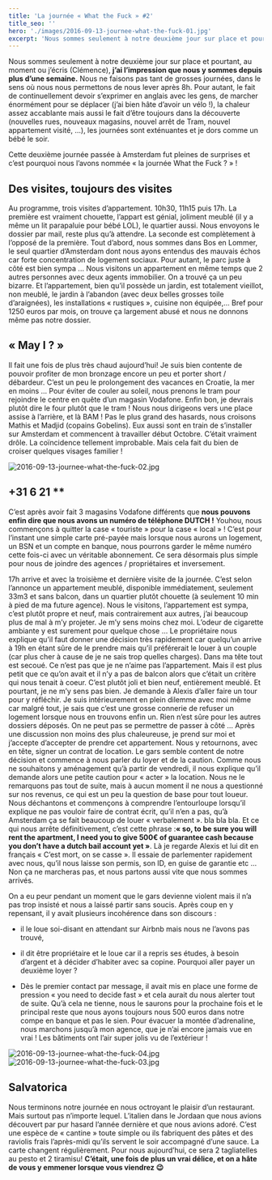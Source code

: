 ```yaml
---
title: 'La journée « What the Fuck » #2'
title_seo: ''
hero: './images/2016-09-13-journee-what-the-fuck-01.jpg'
excerpt: 'Nous sommes seulement à notre deuxième jour sur place et pourtant, au moment ou j’écris (Clémence), j’ai l’impression que nous y sommes depuis plus d’une semaine. Nous ne faisons pas tant de grosses journées, dans le sens où nous nous permettons de nous lever après 8h. Pour autant, le fait de continuellement devoir s’exprimer en'
---
```


Nous sommes seulement à notre deuxième jour sur place et pourtant, au moment ou j’écris (Clémence), **j’ai l’impression que nous y sommes depuis plus d’une semaine.** Nous ne faisons pas tant de grosses journées, dans le sens où nous nous permettons de nous lever après 8h. Pour autant, le fait de continuellement devoir s’exprimer en anglais avec les gens, de marcher énormément pour se déplacer (j’ai bien hâte d’avoir un vélo !), la chaleur assez accablante mais aussi le fait d’être toujours dans la découverte (nouvelles rues, nouveaux magasins, nouvel arrêt de Tram, nouvel appartement visité, ...), les journées sont exténuantes et je dors comme un bébé le soir.

Cette deuxième journée passée à Amsterdam fut pleines de surprises et c’est pourquoi nous l’avons nommée « la journée What the Fuck ? » !

## Des visites, toujours des visites

Au programme, trois visites d’appartement. 10h30, 11h15 puis 17h. La première est vraiment chouette, l’appart est génial, joliment meublé (il y a même un lit parapaluie pour bébé LOL), le quartier aussi. Nous envoyons le dossier par mail, reste plus qu’à attendre.
La seconde est complètement à l’opposé de la première. Tout d’abord, nous sommes dans Bos en Lommer, le seul quartier d’Amsterdam dont nous ayons entendus des mauvais échos car forte concentration de logement sociaux. Pour autant, le parc juste à côté est bien sympa ... Nous visitons un appartement en même temps que 2 autres personnes avec deux agents immobilier. On a trouvé ça un peu bizarre. Et l’appartement, bien qu’il possède un jardin, est totalement vieillot, non meublé, le jardin à l’abandon (avec deux belles grosses toile d’araignées), les installations « rustiques », cuisine non équipée,... Bref pour 1250 euros par mois, on trouve ça largement abusé et nous ne donnons même pas notre dossier.

## « May I ? »

Il fait une fois de plus très chaud aujourd’hui! Je suis bien contente de pouvoir profiter de mon bronzage encore un peu et porter short / débardeur. C’est un peu le prolongement des vacances en Croatie, la mer en moins ...
Pour éviter de couler au soleil, nous prenons le tram pour rejoindre le centre en quête d’un magasin Vodafone. Enfin bon, je devrais plutôt dire le four plutôt que le tram ! Nous nous dirigeons vers une place assise à l’arrière, et là BAM ! Pas le plus grand des hasards, nous croisons Mathis et Madjid (copains Gobelins). Eux aussi sont en train de s’installer sur Amsterdam et commencent à travailler début Octobre. C’était vraiment drôle. La coïncidence tellement improbable. Mais cela fait du bien de croiser quelques visages familier !

<img alt="2016-09-13-journee-what-the-fuck-02.jpg" src="./images/2016-09-13-journee-what-the-fuck-02.jpg">

## +31 6 21 \*\*

C’est après avoir fait 3 magasins Vodafone différents que **nous pouvons enfin dire que nous avons un numéro de téléphone DUTCH !** Youhou, nous commençons à quitter la case « touriste » pour la case « local » ! C’est pour l’instant une simple carte pré-payée mais lorsque nous aurons un logement, un BSN et un compte en banque, nous pourrons garder le même numéro cette fois-ci avec un véritable abonnement. Ce sera désormais plus simple pour nous de joindre des agences / propriétaires et inversement.

17h arrive et avec la troisième et dernière visite de la journée. C’est selon l’annonce un appartement meublé, disponible immédiatement, seulement 33m3 et sans balcon, dans un quartier plutôt chouette (à seulement 10 min à pied de ma future agence).
Nous le visitons, l’appartement est sympa, c’est plutôt propre et neuf, mais contrairement aux autres, j’ai beaucoup plus de mal à m’y projeter. Je m’y sens moins chez moi. L’odeur de cigarette ambiante y est surement pour quelque chose ... Le propriétaire nous explique qu’il faut donner une décision très rapidement car quelqu’un arrive à 19h en étant sûre de le prendre mais qu’il préférerait le louer à un couple (car plus cher à cause de je ne sais trop quelles charges). Dans ma tête tout est secoué. Ce n’est pas que je ne n’aime pas l’appartement. Mais il est plus petit que ce qu’on avait et il n’y a pas de balcon alors que c’était un critère qui nous tenait à coeur. C’est plutôt joli et bien neuf, entièrement meublé. Et pourtant, je ne m’y sens pas bien. Je demande à Alexis d’aller faire un tour pour y réfléchir. Je suis intérieurement en plein dilemme avec moi même car malgré tout, je sais que c’est une grosse connerie de refuser un logement lorsque nous en trouvons enfin un. Rien n’est sûre pour les autres dossiers déposés. On ne peut pas se permettre de passer à côté ... Après une discussion non moins des plus chaleureuse, je prend sur moi et j’accepte d’accepter de prendre cet appartement.
Nous y retournons, avec en tête, signer un contrat de location.
Le gars semble content de notre décision et commence à nous parler du loyer et de la caution. Comme nous ne souhaitons y aménagement qu’à partir de vendredi, il nous explique qu’il demande alors une petite caution pour « acter » la location. Nous ne le remarquons pas tout de suite, mais à aucun moment il ne nous a questionné sur nos revenus, ce qui est un peu la question de base pour tout loueur. Nous déchantons et commençons à comprendre l’entourloupe lorsqu’il explique ne pas vouloir faire de contrat écrit, qu’il n’en a pas, qu’à Amsterdam ça se fait beaucoup de louer « verbalement ». bla bla bla. Et ce qui nous arrête définitivement, c’est cette phrase :**« so, to be sure you will rent the apartment, I need you to give 500€ of guarantee cash because you don’t have a dutch bail account yet »**. Là je regarde Alexis et lui dit en français « C’est mort, on se casse ». Il essaie de parlementer rapidement avec nous, qu’il nous laisse son permis, son ID, en guise de garantie etc ... Non ça ne marcheras pas, et nous partons aussi vite que nous sommes arrivés.

On a eu peur pendant un moment que le gars devienne violent mais il n’a pas trop insisté et nous a laissé partir sans soucis.
Après coup en y repensant, il y avait plusieurs incohérence dans son discours :

- il le loue soi-disant en attendant sur Airbnb mais nous ne l’avons pas trouvé,

- il dit être propriétaire et le loue car il a repris ses études, à besoin d’argent et à décider d’habiter avec sa copine. Pourquoi aller payer un deuxième loyer ?

- Dès le premier contact par message, il avait mis en place une forme de pression « you need to decide fast » et cela aurait du nous alerter tout de suite.
  Qu’à cela ne tienne, nous le saurons pour la prochaine fois et le principal reste que nous ayons toujours nous 500 euros dans notre compe en banque et pas le sien. Pour évacuer la montée d’adrenaline, nous marchons jusqu’à mon agence, que je n’ai encore jamais vue en vrai ! Les bâtiments ont l’air super jolis vu de l’extérieur !

<img alt="2016-09-13-journee-what-the-fuck-04.jpg" src="./images/2016-09-13-journee-what-the-fuck-04.jpg" title="Le pesto à la perfection ! #gluten" />
<img alt="2016-09-13-journee-what-the-fuck-03.jpg" src="./images/2016-09-13-journee-what-the-fuck-03.jpg" title="Les délicieux jus de légume de The Cold Pressed Juicery" />

## Salvatorica

Nous terminons notre journée en nous octroyant le plaisir d’un restaurant. Mais surtout pas n’importe lequel. L’italien dans le Jordaan que nous avions découvert par pur hasard l’année dernière et que nous avions adoré. C’est une espèce de « cantine » toute simple ou ils fabriquent des pâtes et des raviolis frais l’après-midi qu’ils servent le soir accompagné d’une sauce. La carte changent régulièrement. Pour nous aujourd’hui, ce sera 2 tagliatelles au pesto et 2 tiramisu! **C’était, une fois de plus un vrai délice, et on a hâte de vous y emmener lorsque vous viendrez 😉**
